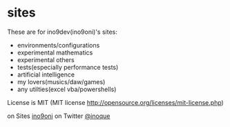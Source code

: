 # sites

These are for ino9dev(ino9oni)'s sites:

- environments/configurations
- experimental mathematics
- experimental others
- tests(especially performance tests)
- artificial intelligence
- my lovers(musics/daw/games)
- any utilties(excel vba/powershells)

License is MIT (MIT license http://opensource.org/licenses/mit-license.php)

on Sites  [ino9oni](http://sites.google.com/site/ino9oni/)
on Twitter [@inoque](https://twitter.com/inoque)
